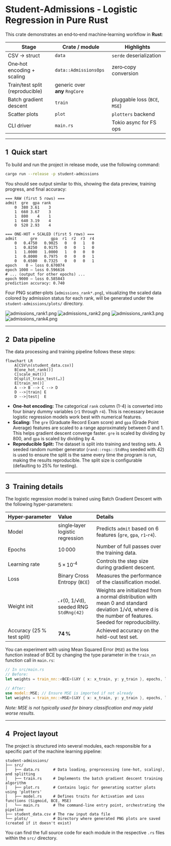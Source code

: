 # Student‑Admissions ‑ Logistic Regression in Pure Rust

This crate demonstrates an end‑to‑end machine‑learning workflow in
**Rust**:

| Stage | Crate / module | Highlights |
|-------|----------------|------------|
| CSV → struct | `data` | `serde` deserialization |
| One‑hot encoding + scaling | `data::AdmissionsOps` | zero‑copy conversion |
| Train/test split (reproducible) | generic over **any** `RngCore` |
| Batch gradient descent | `train` | pluggable loss (`BCE`, `MSE`) |
| Scatter plots | `plot` | `plotters` backend |
| CLI driver | `main.rs` | Tokio async for FS ops |

---

## 1  Quick start

To build and run the project in release mode, use the following command:

```bash
cargo run --release -p student-admissions
```

You should see output similar to this, showing the data preview, training progress, and final accuracy:

```text
=== RAW (first 5 rows) ===
admit  gre  gpa rank
    0  380 3.61    3
    1  660 3.67    3
    1  800    4    1
    1  640 3.19    4
    0  520 2.93    4

=== ONE‑HOT + SCALED (first 5 rows) ===
admit      gre      gpa  r1  r2  r3  r4
    0   0.4750   0.9025   0   0   1   0
    1   0.8250   0.9175   0   0   1   0
    1   1.0000   1.0000   1   0   0   0
    1   0.8000   0.7975   0   0   0   1
    0   0.6500   0.7325   0   0   0   1
epoch    0 – loss 0.670074
epoch 1000 – loss 0.596616
# ... (output for other epochs) ...
epoch 9000 – loss 0.585843
prediction accuracy: 0.740
```

Four PNG scatter‑plots (`admissions_rank*.png`), visualizing the scaled data colored by admission status for each rank, will be generated under the `student-admissions/plots/` directory.

![admissions_rank1.png](plots/admissions_rank1.png)
![admissions_rank2.png](plots/admissions_rank2.png)
![admissions_rank3.png](plots/admissions_rank3.png)
![admissions_rank4.png](plots/admissions_rank4.png)

---

## 2  Data pipeline

The data processing and training pipeline follows these steps:

```
flowchart LR
    A[CSV\n(student_data.csv)]
    B[one_hot_rank()]
    C[scale_mut()]
    D[split_train_test(…)]
    E[train_nn()]
    A --> B --> C --> D
    D -->|train| E
    D -->|test|  E
```

*   **One‑hot encoding:** The categorical `rank` column (1-4) is converted into four binary dummy variables (`r1` through `r4`). This is necessary because logistic regression models work best with numerical features.
*   **Scaling:** The `gre` (Graduate Record Exam score) and `gpa` (Grade Point Average) features are scaled to a range approximately between 0 and 1. This helps gradient descent converge faster. `gre` is scaled by dividing by 800, and `gpa` is scaled by dividing by 4.
*   **Reproducible Split:** The dataset is split into training and testing sets. A seeded random number generator (`rand::rngs::StdRng` seeded with 42) is used to ensure the split is the same every time the program is run, making the results reproducible. The split size is configurable (defaulting to 25% for testing).

---

## 3  Training details

The logistic regression model is trained using Batch Gradient Descent with the following hyper-parameters:

| Hyper‑parameter            | Value                                | Details                                      |
| :------------------------- | :----------------------------------- | :------------------------------------------- |
| Model                      | single‑layer logistic regression     | Predicts `admit` based on 6 features (`gre`, `gpa`, `r1`‑`r4`). |
| Epochs                     | 10 000                               | Number of full passes over the training data. |
| Learning rate              | 5 × 10<sup>‑4</sup>                  | Controls the step size during gradient descent. |
| Loss                       | Binary Cross Entropy (`BCE`)         | Measures the performance of the classification model. |
| Weight init                | 𝒩(0, 1/√d), seeded RNG `StdRng(42)` | Weights are initialized from a normal distribution with mean 0 and standard deviation 1/√d, where d is the number of features. Seeded for reproducibility. |
| Accuracy (25 % test split) | **74 %**                             | Achieved accuracy on the held-out test set. |

You can experiment with using Mean Squared Error (`MSE`) as the loss function instead of BCE by changing the type parameter in the `train_nn` function call in `main.rs`:

```rust
// In src/main.rs
// Before:
let weights = train_nn::<BCE>(&XY { x: x_train, y: y_train }, epochs, lr)?;

// After:
use model::MSE; // Ensure MSE is imported if not already
let weights = train_nn::<MSE>(&XY { x: x_train, y: y_train }, epochs, lr)?;
```
*Note: MSE is not typically used for binary classification and may yield worse results.*

---

## 4  Project layout

The project is structured into several modules, each responsible for a specific part of the machine learning pipeline:

```text
student-admissions/
├── src/
│   ├── data.rs      # Data loading, preprocessing (one-hot, scaling), and splitting
│   ├── train.rs     # Implements the batch gradient descent training algorithm
│   ├── plot.rs      # Contains logic for generating scatter plots using 'plotters'
│   ├── model.rs     # Defines traits for Activation and Loss functions (Sigmoid, BCE, MSE)
│   └── main.rs      # The command-line entry point, orchestrating the pipeline
├── student_data.csv # The raw input data file
└── plots/           # Directory where generated PNG plots are saved (created if it doesn't exist)
```

You can find the full source code for each module in the respective `.rs` files within the `src/` directory.